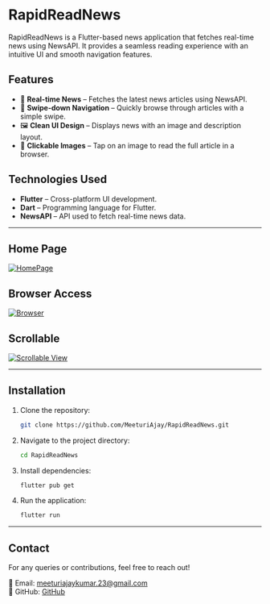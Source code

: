 # RapidReadNews

RapidReadNews is a Flutter-based news application that fetches real-time news using NewsAPI. It provides a seamless reading experience with an intuitive UI and smooth navigation features.

## Features

- 📢 **Real-time News** – Fetches the latest news articles using NewsAPI.
- 📱 **Swipe-down Navigation** – Quickly browse through articles with a simple swipe.
- 🖼 **Clean UI Design** – Displays news with an image and description layout.
- 🔗 **Clickable Images** – Tap on an image to read the full article in a browser.

## Technologies Used

- **Flutter** – Cross-platform UI development.
- **Dart** – Programming language for Flutter.
- **NewsAPI** – API used to fetch real-time news data.

---

## Home Page

[![HomePage](RapidReadNews/blob/master/assets/Screenshots/Screenshot_20250316-164514.jpg)](https://raw.githubusercontent.com/MeeturiAjay/RapidReadNews/refs/heads/master/assets/Screenshots/Screenshot_20250316-164559.jpg)

## Browser Access

[![Browser](RapidReadNews/refs/heads/master/assets/Screenshots/Screenshot_20250316-164524.jpg)](https://raw.githubusercontent.com/MeeturiAjay/RapidReadNews/refs/heads/master/assets/Screenshots/Screenshot_20250316-164524.jpg)

## Scrollable

[![Scrollable View](RapidReadNews/refs/heads/master/assets/Screenshots/Screenshot_20250316-164559.jpg)](https://raw.githubusercontent.com/MeeturiAjay/RapidReadNews/refs/heads/master/assets/Screenshots/Screenshot_20250316-164559.jpg)

---

## Installation

1. Clone the repository:
   ```sh
   git clone https://github.com/MeeturiAjay/RapidReadNews.git
   ```
2. Navigate to the project directory:
   ```sh
   cd RapidReadNews
   ```
3. Install dependencies:
   ```sh
   flutter pub get
   ```
4. Run the application:
   ```sh
   flutter run
   ```

---

## Contact

For any queries or contributions, feel free to reach out!

📧 Email: meeturiajaykumar.23@gmail.com  
🔗 GitHub: [GitHub]((https://github.com/MeeturiAjay))

